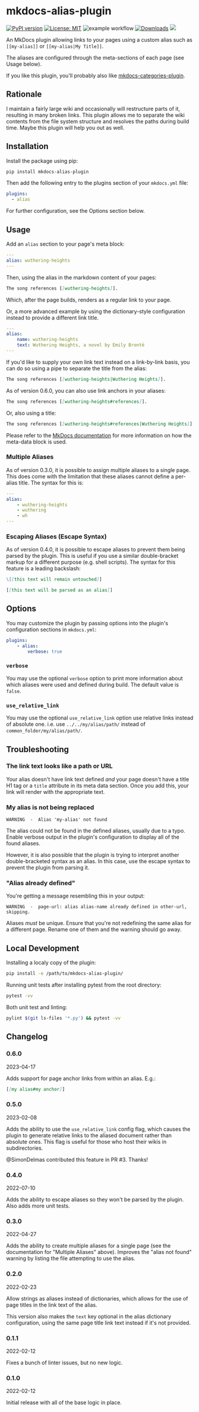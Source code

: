 # mkdocs-alias-plugin

[![PyPI version](https://badge.fury.io/py/mkdocs-alias-plugin.svg)](https://pypi.org/project/mkdocs-alias-plugin/)  [![License: MIT](https://img.shields.io/badge/License-MIT-yellow.svg)](https://opensource.org/licenses/MIT) ![example workflow](https://github.com/eddyluten/mkdocs-alias-plugin/actions/workflows/pylint.yml/badge.svg) [![Downloads](https://pepy.tech/badge/mkdocs-alias-plugin)](https://pepy.tech/project/mkdocs-alias-plugin) ![](https://github.com/eddyluten/mkdocs-alias-plugin/workflows/mkdocs-alias-plugin%20Tests/badge.svg)

An MkDocs plugin allowing links to your pages using a custom alias such as `[[my-alias]]` or `[[my-alias|My Title]]`.

The aliases are configured through the meta-sections of each page (see Usage below).

If you like this plugin, you'll probably also like [mkdocs-categories-plugin](https://github.com/EddyLuten/mkdocs-categories-plugin).

## Rationale

I maintain a fairly large wiki and occasionally will restructure parts of it, resulting in many broken links. This plugin allows me to separate the wiki contents from the file system structure and resolves the paths during build time. Maybe this plugin will help you out as well.

## Installation

Install the package using pip:

```zsh
pip install mkdocs-alias-plugin
```

Then add the following entry to the plugins section of your `mkdocs.yml` file:

```yml
plugins:
  - alias
```

For further configuration, see the Options section below.

## Usage

Add an `alias` section to your page's meta block:

```yaml
---
alias: wuthering-heights
---
```

Then, using the alias in the markdown content of your pages:

```md
The song references [[wuthering-heights]].
```

Which, after the page builds, renders as a regular link to your page.

Or, a more advanced example by using the dictionary-style configuration instead to provide a different link title.

```yaml
---
alias:
    name: wuthering-heights
    text: Wuthering Heights, a novel by Emily Brontë
---
```

If you'd like to supply your own link text instead on a link-by-link basis, you can do so using a pipe to separate the title from the alias:

```md
The song references [[wuthering-heights|Wuthering Heights]].
```

As of version 0.6.0, you can also use link anchors in your aliases:

```md
The song references [[wuthering-heights#references]].
```

Or, also using a title:

```md
The song references [[wuthering-heights#references|Wuthering Heights]].
```

Please refer to the [MkDocs documentation](https://www.mkdocs.org/user-guide/writing-your-docs/#yaml-style-meta-data) for more information on how the meta-data block is used.

### Multiple Aliases

As of version 0.3.0, it is possible to assign multiple aliases to a single page. This does come with the limitation that these aliases cannot define a per-alias title. The syntax for this is:

```yaml
---
alias:
    - wuthering-heights
    - wuthering
    - wh
---
```

### Escaping Aliases (Escape Syntax)

As of version 0.4.0, it is possible to escape aliases to prevent them being parsed by the plugin. This is useful if you use a similar double-bracket markup for a different purpose (e.g. shell scripts). The syntax for this feature is a leading backslash:

```md
\[[this text will remain untouched]]

[[this text will be parsed as an alias]]
```

## Options

You may customize the plugin by passing options into the plugin's configuration sections in `mkdocs.yml`:

```yaml
plugins:
    - alias:
        verbose: true
```

### `verbose`

You may use the optional `verbose` option to print more information about which aliases were used and defined during build. The default value is `false`.

### `use_relative_link`

You may use the optional `use_relative_link` option use relative links instead of absolute one. i.e. use `../../my/alias/path/` instead of `common_folder/my/alias/path/`.

## Troubleshooting

### The link text looks like a path or URL

Your alias doesn't have link text defined *and* your page doesn't have a title H1 tag or a `title` attribute in its meta data section. Once you add this, your link will render with the appropriate text.

### My alias is not being replaced

`WARNING  -  Alias 'my-alias' not found`

The alias could not be found in the defined aliases, usually due to a typo. Enable verbose output in the plugin's configuration to display all of the found aliases.

However, it is also possible that the plugin is trying to interpret another double-bracketed syntax as an alias. In this case, use the escape syntax to prevent the plugin from parsing it.

### "Alias already defined"

You're getting a message resembling this in your output:

`WARNING  -  page-url: alias alias-name already defined in other-url, skipping.`

Aliases *must* be unique. Ensure that you're not redefining the same alias for a different page. Rename one of them and the warning should go away.

## Local Development

Installing a localy copy of the plugin:

```zsh
pip install -e /path/to/mkdocs-alias-plugin/
```

Running unit tests after installing pytest from the root directory:

```zsh
pytest -vv
```

Both unit test and linting:

```zsh
pylint $(git ls-files '*.py') && pytest -vv
```

## Changelog

### 0.6.0

2023-04-17

Adds support for page anchor links from within an alias. E.g.:

```md
[[my alias#my anchor]]
````

### 0.5.0

2023-02-08

Adds the ability to use the `use_relative_link` config flag, which causes the plugin to generate relative links to the aliased document rather than absolute ones. This flag is useful for those who host their wikis in subdirectories.

@SimonDelmas contributed this feature in PR #3. Thanks!

### 0.4.0

2022-07-10

Adds the ability to escape aliases so they won't be parsed by the plugin. Also adds more unit tests.

### 0.3.0

2022-04-27

Adds the ability to create multiple aliases for a single page (see the documentation for "Multiple Aliases" above). Improves the "alias not found" warning by listing the file attempting to use the alias.

### 0.2.0

2022-02-23

Allow strings as aliases instead of dictionaries, which allows for the use of page titles in the link text of the alias.

This version also makes the `text` key optional in the alias dictionary configuration, using the same page title link text instead if it's not provided.

### 0.1.1

2022-02-12

Fixes a bunch of linter issues, but no new logic.

### 0.1.0

2022-02-12

Initial release with all of the base logic in place.
